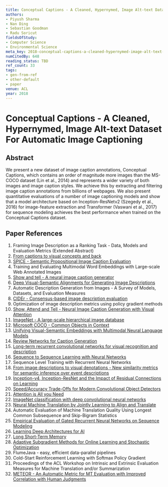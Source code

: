 ```yaml
---
title: Conceptual Captions - A Cleaned, Hypernymed, Image Alt-text Dataset For Automatic Image Captioning
authors:
- Piyush Sharma
- Nan Ding
- Sebastian Goodman
- Radu Soricut
fieldsOfStudy:
- Computer Science
- Environmental Science
meta_key: 2018-conceptual-captions-a-cleaned-hypernymed-image-alt-text-dataset-for-automatic-image-captioning
numCitedBy: 648
reading_status: TBD
ref_count: 33
tags:
- gen-from-ref
- other-default
- paper
venue: ACL
year: 2018
---
```


# Conceptual Captions - A Cleaned, Hypernymed, Image Alt-text Dataset For Automatic Image Captioning

## Abstract

We present a new dataset of image caption annotations, Conceptual Captions, which contains an order of magnitude more images than the MS-COCO dataset (Lin et al., 2014) and represents a wider variety of both images and image caption styles. We achieve this by extracting and filtering image caption annotations from billions of webpages. We also present quantitative evaluations of a number of image captioning models and show that a model architecture based on Inception-ResNetv2 (Szegedy et al., 2016) for image-feature extraction and Transformer (Vaswani et al., 2017) for sequence modeling achieves the best performance when trained on the Conceptual Captions dataset.

## Paper References

1. Framing Image Description as a Ranking Task - Data, Models and Evaluation Metrics (Extended Abstract)
2. [From captions to visual concepts and back](2015-from-captions-to-visual-concepts-and-back)
3. [SPICE - Semantic Propositional Image Caption Evaluation](2016-spice-semantic-propositional-image-caption-evaluation)
4. Training and Evaluating Multimodal Word Embeddings with Large-scale Web Annotated Images
5. [Show and tell - A neural image caption generator](2015-show-and-tell-a-neural-image-caption-generator)
6. [Deep Visual-Semantic Alignments for Generating Image Descriptions](2017-deep-visual-semantic-alignments-for-generating-image-descriptions)
7. Automatic Description Generation from Images - A Survey of Models, Datasets, and Evaluation Measures
8. [CIDEr - Consensus-based image description evaluation](2015-cider-consensus-based-image-description-evaluation)
9. Optimization of image description metrics using policy gradient methods
10. [Show, Attend and Tell - Neural Image Caption Generation with Visual Attention](2015-show-attend-and-tell-neural-image-caption-generation-with-visual-attention)
11. [ImageNet - A large-scale hierarchical image database](2009-imagenet-a-large-scale-hierarchical-image-database)
12. [Microsoft COCO - Common Objects in Context](2014-microsoft-coco-common-objects-in-context)
13. [Unifying Visual-Semantic Embeddings with Multimodal Neural Language Models](2014-unifying-visual-semantic-embeddings-with-multimodal-neural-language-models)
14. [Review Networks for Caption Generation](2016-review-networks-for-caption-generation)
15. [Long-term recurrent convolutional networks for visual recognition and description](2015-long-term-recurrent-convolutional-networks-for-visual-recognition-and-description)
16. [Sequence to Sequence Learning with Neural Networks](2014-sequence-to-sequence-learning-with-neural-networks)
17. Sequence Level Training with Recurrent Neural Networks
18. [From image descriptions to visual denotations - New similarity metrics for semantic inference over event descriptions](2014-from-image-descriptions-to-visual-denotations-new-similarity-metrics-for-semantic-inference-over-event-descriptions)
19. [Inception-v4, Inception-ResNet and the Impact of Residual Connections on Learning](2017-inception-v4-inception-resnet-and-the-impact-of-residual-connections-on-learning)
20. [Speed/Accuracy Trade-Offs for Modern Convolutional Object Detectors](2017-speed-accuracy-trade-offs-for-modern-convolutional-object-detectors)
21. [Attention is All you Need](2017-attention-is-all-you-need)
22. [ImageNet classification with deep convolutional neural networks](2012-alexnet.md)
23. [Neural Machine Translation by Jointly Learning to Align and Translate](2015-neural-machine-translation-by-jointly-learning-to-align-and-translate)
24. Automatic Evaluation of Machine Translation Quality Using Longest Common Subsequence and Skip-Bigram Statistics
25. [Empirical Evaluation of Gated Recurrent Neural Networks on Sequence Modeling](2014-empirical-evaluation-of-gated-recurrent-neural-networks-on-sequence-modeling)
26. [Learning Deep Architectures for AI](2007-learning-deep-architectures-for-ai)
27. [Long Short-Term Memory](1997-long-short-term-memory)
28. [Adaptive Subgradient Methods for Online Learning and Stochastic Optimization](2010-adaptive-subgradient-methods-for-online-learning-and-stochastic-optimization)
29. FlumeJava - easy, efficient data-parallel pipelines
30. Cold-Start Reinforcement Learning with Softmax Policy Gradient
31. Proceedings of the ACL Workshop on Intrinsic and Extrinsic Evaluation Measures for Machine Translation and/or Summarization
32. [METEOR - An Automatic Metric for MT Evaluation with Improved Correlation with Human Judgments](2005-meteor-an-automatic-metric-for-mt-evaluation-with-improved-correlation-with-human-judgments)
